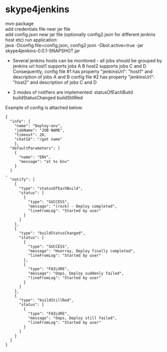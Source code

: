 # skype4jenkins 

mvn package  
add credentials file near jar file  
add config.json near jar file (optionally config2.json for different jenkins host etc)
run application:  
java -Dconfig.file=config.json, config2.json -Dbot.active=true -jar skype4jenkins-0.0.1-SNAPSHOT.jar


- Several jenkins hosts can be monitored - all jobs should be grouped by jenkins url
host1 supports jobs A  B
host2 supports jobs C and D
Consequently,  config file #1 has property  "jenkinsUrl": "host1" and description of jobs A and B
config file #2 has property  "jenkinsUrl": "host2" and description of jobs C and D

- 3 modes of notifiers are implemented:
statusOfEachBuild
buildStatusChanged
buildStillRed

Example of config is attached below:

    {
      "info": {
        "name": "Deploy-env",
        "jobName": "JOB NAME",
        "timeout": 20,
        "chatId": "/get name"
		},
      "defaultParameters": [
        {
          "name": "ENV",
          "message": "at %s Env"
        }
      ]
    ,
      "notify": [
        {
          "type": "statusOfEachBuild",
          "status": [
            {
              "type": "SUCCESS",
              "message": "(rock) - Deploy completed",
              "lineFromLog": "Started by user"
            }
          ]
        },
        {
          "type": "buildStatusChanged",
          "status": [
            {
              "type": "SUCCESS",
              "message": "Hoorray, Deploy finally completed",
              "lineFromLog": "Started by user"
            },
            {
              "type": "FAILURE",
              "message": "Oops, Deploy suddenly failed",
              "lineFromLog": "Started by user"
            }
          ]
        },
        {
          "type": "buildStillRed",
          "status": [
            {
              "type": "FAILURE",
              "message": "Oops, Deploy still failed",
              "lineFromLog": "Started by user"
            }
          ]
        }
      ]
    }